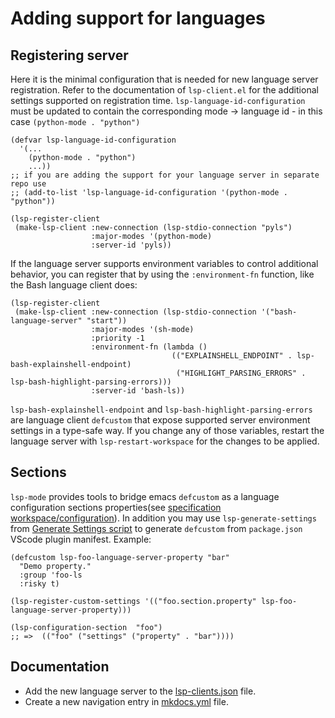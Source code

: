 # Adding support for languages

## Registering server

Here it is the minimal configuration that is needed for new language
server registration. Refer to the documentation of `lsp-client.el` for
the additional settings supported on registration time.
`lsp-language-id-configuration` must be updated to contain the
corresponding mode -\> language id - in this case `(python-mode .
"python")`

``` elisp
(defvar lsp-language-id-configuration
  '(...
    (python-mode . "python")
    ...))
;; if you are adding the support for your language server in separate repo use
;; (add-to-list 'lsp-language-id-configuration '(python-mode . "python"))

(lsp-register-client
 (make-lsp-client :new-connection (lsp-stdio-connection "pyls")
                  :major-modes '(python-mode)
                  :server-id 'pyls))
```

If the language server supports environment variables to control
additional behavior, you can register that by using the
`:environment-fn` function, like the Bash language client does:

``` elisp
(lsp-register-client
 (make-lsp-client :new-connection (lsp-stdio-connection '("bash-language-server" "start"))
                  :major-modes '(sh-mode)
                  :priority -1
                  :environment-fn (lambda ()
                                    (("EXPLAINSHELL_ENDPOINT" . lsp-bash-explainshell-endpoint)
                                     ("HIGHLIGHT_PARSING_ERRORS" . lsp-bash-highlight-parsing-errors)))
                  :server-id 'bash-ls))
```

`lsp-bash-explainshell-endpoint` and `lsp-bash-highlight-parsing-errors`
are language client `defcustom` that expose supported server environment
settings in a type-safe way. If you change any of those variables,
restart the language server with `lsp-restart-workspace` for the changes
to be applied.

## Sections

`lsp-mode` provides tools to bridge emacs `defcustom` as a language
configuration sections properties(see [specification
workspace/configuration](https://microsoft.github.io/language-server-protocol/specification#workspace_configuration)).
In addition you may use `lsp-generate-settings` from [Generate Settings
script](https://github.com/emacs-lsp/lsp-mode/blob/master/scripts/lsp-generate-settings.el)
to generate `defcustom` from `package.json` VScode plugin manifest.
Example:

``` elisp
(defcustom lsp-foo-language-server-property "bar"
  "Demo property."
  :group 'foo-ls
  :risky t)

(lsp-register-custom-settings '(("foo.section.property" lsp-foo-language-server-property)))

(lsp-configuration-section  "foo")
;; =>  (("foo" ("settings" ("property" . "bar"))))
```

## Documentation

  - Add the new language server to the
    [lsp-clients.json](https://github.com/emacs-lsp/lsp-mode/blob/master/docs/lsp-clients.json)
    file.
  - Create a new navigation entry in
    [mkdocs.yml](https://github.com/emacs-lsp/lsp-mode/blob/master/mkdocs.yml#L4)
    file.


